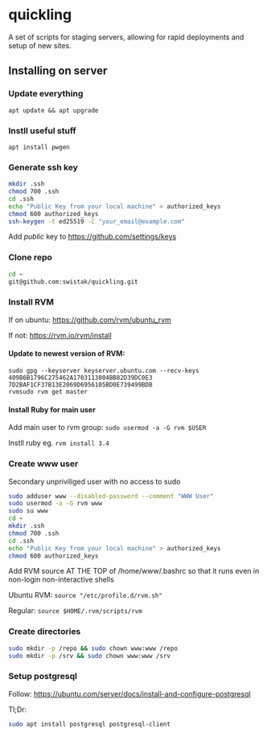 # quickling

A set of scripts for staging servers, allowing for rapid deployments and setup of new sites.

## Installing on server

### Update everything

```
apt update && apt upgrade
```

### Instll useful stuff

```
apt install pwgen
```

### Generate ssh key

```bash
mkdir .ssh
chmod 700 .ssh
cd .ssh
echo "Public Key from your local machine" > authorized_keys
chmod 600 authorized_keys
ssh-keygen -t ed25519 -C "your_email@example.com"
```

Add _public_ key to https://github.com/settings/keys

### Clone repo

```bash
cd ~
git@github.com:swistak/quickling.git
```

### Install RVM

If on ubuntu:  https://github.com/rvm/ubuntu_rvm

If not: https://rvm.io/rvm/install

#### Update to newest version of RVM:

```
sudo gpg --keyserver keyserver.ubuntu.com --recv-keys 409B6B1796C275462A1703113804BB82D39DC0E3 7D2BAF1CF37B13E2069D6956105BD0E739499BDB
rvmsudo rvm get master
```

#### Install Ruby for main user

Add main user to rvm group: `sudo usermod -a -G rvm $USER`

Instll ruby eg. `rvm install 3.4`

### Create www user

Secondary unpriviliged user with no access to sudo

```bash
sudo adduser www --disabled-password --comment "WWW User"
sudo usermod -a -G rvm www
sudo su www
cd ~
mkdir .ssh
chmod 700 .ssh
cd .ssh
echo "Public Key from your local machine" > authorized_keys
chmod 600 authorized_keys
```

Add RVM source AT THE TOP of /home/www/.bashrc so that it runs even in non-login non-interactive shells

Ubuntu RVM: `source "/etc/profile.d/rvm.sh"`

Regular: `source $HOME/.rvm/scripts/rvm` 


### Create directories

```bash
sudo mkdir -p /repo && sudo chown www:www /repo
sudo mkdir -p /srv && sudo chown www:www /srv
```

### Setup postgresql

Follow: https://ubuntu.com/server/docs/install-and-configure-postgresql

Tl;Dr:

```bash
sudo apt install postgresql postgresql-client
```


